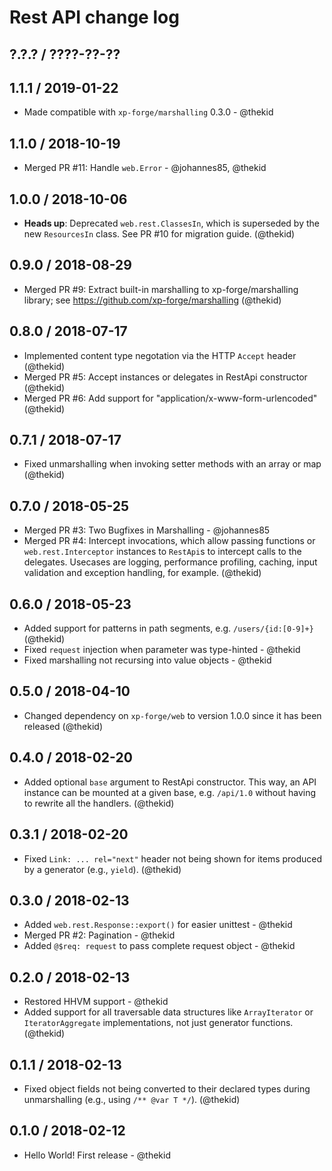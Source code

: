 Rest API change log
====================

## ?.?.? / ????-??-??

## 1.1.1 / 2019-01-22

* Made compatible with `xp-forge/marshalling` 0.3.0 - @thekid

## 1.1.0 / 2018-10-19

* Merged PR #11: Handle `web.Error` - @johannes85, @thekid

## 1.0.0 / 2018-10-06

* **Heads up**: Deprecated `web.rest.ClassesIn`, which is superseded by
  the new `ResourcesIn` class. See PR #10 for migration guide.
  (@thekid)

## 0.9.0 / 2018-08-29

* Merged PR #9: Extract built-in marshalling to xp-forge/marshalling
  library; see https://github.com/xp-forge/marshalling
  (@thekid)

## 0.8.0 / 2018-07-17

* Implemented content type negotation via the HTTP `Accept` header
  (@thekid)
* Merged PR #5: Accept instances or delegates in RestApi constructor
  (@thekid)
* Merged PR #6: Add support for "application/x-www-form-urlencoded"
  (@thekid)

## 0.7.1 / 2018-07-17

* Fixed unmarshalling when invoking setter methods with an array or map
  (@thekid)

## 0.7.0 / 2018-05-25

* Merged PR #3: Two Bugfixes in Marshalling - @johannes85
* Merged PR #4: Intercept invocations, which allow passing functions or
  `web.rest.Interceptor` instances to `RestApi`s to intercept calls to
  the delegates. Usecases are logging, performance profiling, caching,
  input validation and exception handling, for example.
  (@thekid)

## 0.6.0 / 2018-05-23

* Added support for patterns in path segments, e.g. `/users/{id:[0-9]+}`
  (@thekid)
* Fixed `request` injection when parameter was type-hinted - @thekid
* Fixed marshalling not recursing into value objects - @thekid

## 0.5.0 / 2018-04-10

* Changed dependency on `xp-forge/web` to version 1.0.0 since it has
  been released
  (@thekid)

## 0.4.0 / 2018-02-20

* Added optional `base` argument to RestApi constructor. This way, an
  API instance can be mounted at a given base, e.g. `/api/1.0` without
  having to rewrite all the handlers.
  (@thekid)

## 0.3.1 / 2018-02-20

* Fixed `Link: ... rel="next"` header not being shown for items produced
  by a generator (e.g., `yield`).
  (@thekid)

## 0.3.0 / 2018-02-13

* Added `web.rest.Response::export()` for easier unittest - @thekid
* Merged PR #2: Pagination - @thekid
* Added `@$req: request` to pass complete request object - @thekid

## 0.2.0 / 2018-02-13

* Restored HHVM support - @thekid
* Added support for all traversable data structures like `ArrayIterator`
  or `IteratorAggregate` implementations, not just generator functions.
  (@thekid)

## 0.1.1 / 2018-02-13

* Fixed object fields not being converted to their declared types during
  unmarshalling (e.g., using `/** @var T */`).
  (@thekid)

## 0.1.0 / 2018-02-12

* Hello World! First release - @thekid